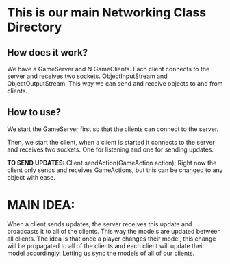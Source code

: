 # This is our main Networking Class Directory

## How does it work?
We have a GameServer and N GameClients. Each client connects to the server and receives two sockets.
ObjectInputStream and ObjectOutputStream. This way we can send and receive objects to and from clients.


## How to use?

We start the GameServer first so that the clients can connect to the server.

Then, we start the client, when a client is started it connects to the server and receives two sockets.
One for listening and one for sending updates.

**TO SEND UPDATES:** Client.sendAction(GameAction action);
Right now the client only sends and receives GameActions, but this can be changed to any object with ease.


# MAIN IDEA:
When a client sends updates, the server receives this update and broadcasts it to all of the clients.
This way the models are updated between all clients. The idea is that once a player changes their model, this change will be propagated to all of the clients and each client will update their model accordingly.
Letting us sync the models of all of our clients.
